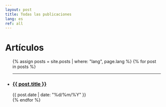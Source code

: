 ```yaml
---
layout: post
title: Todas las publicaciones
lang: es
ref: all
---
```


<div class="home">
  <h1 class="content-listing-header sans">Artículos</h1>
  <ul class="content-listing">
    {% assign posts = site.posts | where: "lang", page.lang %}
    {% for post in posts %}
      <li class="listing">
        <hr class="slender">
        <a href="{{ post.url | prepend: site.baseurl }}">
          <h3 class="contrast">{{ post.title }}</h3>
        </a>
        <span class="smaller">{{ post.date | date: "%d/%m/%Y" }}</span>
      </li>
    {% endfor %}
  </ul>
</div>
